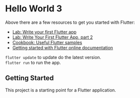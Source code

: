 # Hello World 3

Above there are a few resources to get you started with Flutter:

- [Lab: Write your first Flutter app](https://flutter.dev/docs/get-started/codelab)
- [Lab: Write Your First Flutter App, part 2](https://codelabs.developers.google.com/codelabs/first-flutter-app-pt2/#0)
- [Cookbook: Useful Flutter samples](https://flutter.dev/docs/cookbook)
- [Getting started with Flutter online documentation](https://flutter.dev/docs)

`flutter update` to update do the latest version.    
`flutter run` to run the app.   

## Getting Started

This project is a starting point for a Flutter application.
